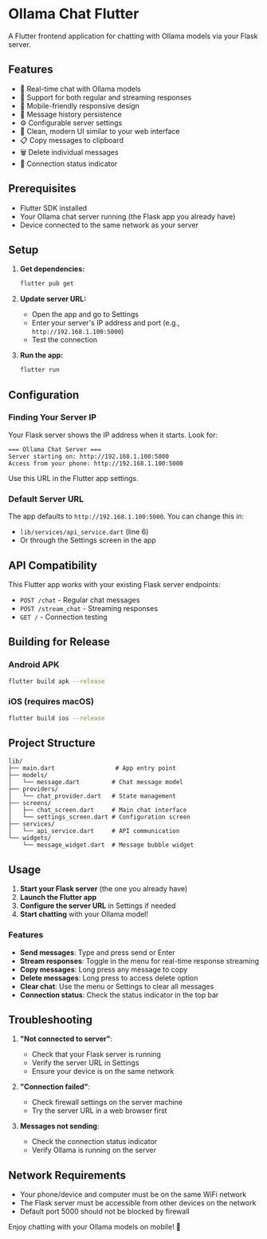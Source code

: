 # Ollama Chat Flutter

A Flutter frontend application for chatting with Ollama models via your Flask server.

## Features

- 💬 Real-time chat with Ollama models
- 🔄 Support for both regular and streaming responses
- 📱 Mobile-friendly responsive design
- 💾 Message history persistence
- ⚙️ Configurable server settings
- 🎨 Clean, modern UI similar to your web interface
- 📋 Copy messages to clipboard
- 🗑️ Delete individual messages
- 🔗 Connection status indicator

## Prerequisites

- Flutter SDK installed
- Your Ollama chat server running (the Flask app you already have)
- Device connected to the same network as your server

## Setup

1. **Get dependencies:**
   ```bash
   flutter pub get
   ```

2. **Update server URL:**
   - Open the app and go to Settings
   - Enter your server's IP address and port (e.g., `http://192.168.1.100:5000`)
   - Test the connection

3. **Run the app:**
   ```bash
   flutter run
   ```

## Configuration

### Finding Your Server IP

Your Flask server shows the IP address when it starts. Look for:
```
=== Ollama Chat Server ===
Server starting on: http://192.168.1.100:5000
Access from your phone: http://192.168.1.100:5000
```

Use this URL in the Flutter app settings.

### Default Server URL

The app defaults to `http://192.168.1.100:5000`. You can change this in:
- `lib/services/api_service.dart` (line 6)
- Or through the Settings screen in the app

## API Compatibility

This Flutter app works with your existing Flask server endpoints:
- `POST /chat` - Regular chat messages
- `POST /stream_chat` - Streaming responses
- `GET /` - Connection testing

## Building for Release

### Android APK
```bash
flutter build apk --release
```

### iOS (requires macOS)
```bash
flutter build ios --release
```

## Project Structure

```
lib/
├── main.dart                 # App entry point
├── models/
│   └── message.dart         # Chat message model
├── providers/
│   └── chat_provider.dart   # State management
├── screens/
│   ├── chat_screen.dart     # Main chat interface
│   └── settings_screen.dart # Configuration screen
├── services/
│   └── api_service.dart     # API communication
└── widgets/
    └── message_widget.dart  # Message bubble widget
```

## Usage

1. **Start your Flask server** (the one you already have)
2. **Launch the Flutter app**
3. **Configure the server URL** in Settings if needed
4. **Start chatting** with your Ollama model!

### Features

- **Send messages**: Type and press send or Enter
- **Stream responses**: Toggle in the menu for real-time response streaming
- **Copy messages**: Long press any message to copy
- **Delete messages**: Long press to access delete option
- **Clear chat**: Use the menu or Settings to clear all messages
- **Connection status**: Check the status indicator in the top bar

## Troubleshooting

1. **"Not connected to server"**:
   - Check that your Flask server is running
   - Verify the server URL in Settings
   - Ensure your device is on the same network

2. **"Connection failed"**:
   - Check firewall settings on the server machine
   - Try the server URL in a web browser first

3. **Messages not sending**:
   - Check the connection status indicator
   - Verify Ollama is running on the server

## Network Requirements

- Your phone/device and computer must be on the same WiFi network
- The Flask server must be accessible from other devices on the network
- Default port 5000 should not be blocked by firewall

Enjoy chatting with your Ollama models on mobile! 🚀
